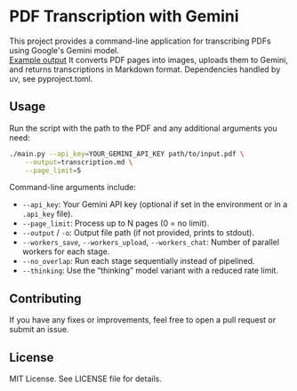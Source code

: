 # PDF Transcription with Gemini

This project provides a command-line application for transcribing PDFs using Google's Gemini model.  
[Example output](examples/deepseek.txt)
It converts PDF pages into images, uploads them to Gemini, and returns transcriptions in Markdown format.
Dependencies handled by uv, see pyproject.toml.

## Usage

Run the script with the path to the PDF and any additional arguments you need:

```bash
./main.py --api_key=YOUR_GEMINI_API_KEY path/to/input.pdf \
    --output=transcription.md \
    --page_limit=5
```

Command-line arguments include:
- `--api_key`: Your Gemini API key (optional if set in the environment or in a `.api_key` file).
- `--page_limit`: Process up to N pages (0 = no limit).
- `--output` / `-o`: Output file path (if not provided, prints to stdout).
- `--workers_save`, `--workers_upload`, `--workers_chat`: Number of parallel workers for each stage.
- `--no_overlap`: Run each stage sequentially instead of pipelined.
- `--thinking`: Use the “thinking” model variant with a reduced rate limit.

## Contributing

If you have any fixes or improvements, feel free to open a pull request or submit an issue.

## License

MIT License. See LICENSE file for details.